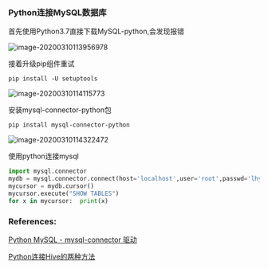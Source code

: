 ### Python连接MySQL数据库

首先使用Python3.7直接下载MySQL-python,会发现报错



![image-20200310113956978](https://tva1.sinaimg.cn/large/00831rSTgy1gcook9ntlij30vs0e6wi4.jpg)



接着升级pip组件重试

```shell
pip install -U setuptools
```



![image-20200310114115773](https://tva1.sinaimg.cn/large/00831rSTgy1gcoollbaaxj30vk08o407.jpg)



安装mysql-connector-python包

```shell
pip install mysql-connector-python
```

![image-20200310114322472](https://tva1.sinaimg.cn/large/00831rSTgy1gcoontg1pvj31020lwgqt.jpg)



使用python连接mysql



```python
import mysql.connector
mydb = mysql.connector.connect(host='localhost',user='root',passwd='lhy942821',database='demo')
mycursor = mydb.cursor()
mycursor.execute("SHOW TABLES")
for x in mycursor:  print(x)
```







### References:



[Python MySQL - mysql-connector 驱动](https://www.runoob.com/python3/python-mysql-connector.html)

[Python连接Hive的两种方法](https://blog.csdn.net/Clany888/article/details/82989068?depth_1-utm_source=distribute.pc_relevant.none-task&utm_source=distribute.pc_relevant.none-task)